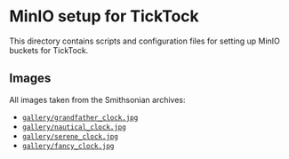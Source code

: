 # MinIO setup for TickTock

This directory contains scripts and configuration files for setting up MinIO
buckets for TickTock.

## Images

All images taken from the Smithsonian archives:

- [`gallery/grandfather_clock.jpg`](https://www.si.edu/object/grandfather-clock:saam_1929.8.430)
- [`gallery/nautical_clock.jpg`](https://www.si.edu/object/nautical-clock-gifted-pres-theodore-roosevelt-william-l-houston:nmaahc_2018.59.4ab)
- [`gallery/serene_clock.jpg`](https://www.si.edu/object/clock:chndm_1908-23-6)
- [`gallery/fancy_clock.jpg`](https://www.si.edu/object/clock-chinoiserie-pattern:chndm_1955-163-13)
